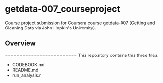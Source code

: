 getdata-007_courseproject
=========================

Course project submission for Coursera course getdata-007 (Getting and Cleaning Data via John Hopkin's University).

## Overview
=========================
This repository contains this three files:
* CODEBOOK.md
* README.md
* run_analysis.r